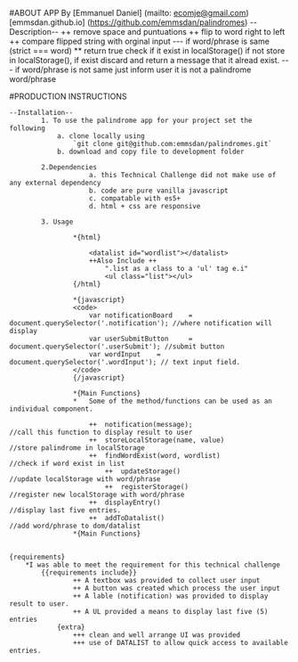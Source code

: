 #ABOUT APP
    By  [Emmanuel Daniel] (mailto: ecomje@gmail.com)
        [emmsdan.github.io] (https://github.com/emmsdan/palindromes)
    --Description--
            ++  remove space and puntuations
            ++  flip to word right to left
            ++  compare flipped string with orginal input
                --- if word/phrase is same (strict === word) 
                **  return true check if it exist in localStorage()
                    if not store in localStorage(),
                    if exist discard and return a message that it alread exist.
                --- if word/phrase is not same
                    just inform user it is not a palindrome word/phrase

#PRODUCTION INSTRUCTIONS

    --Installation--
            1. To use the palindrome app for your project set the following
                a. clone locally using
                    `git clone git@github.com:emmsdan/palindromes.git`
                b. download and copy file to development folder
            
            2.Dependencies
                        a. this Technical Challenge did not make use of any external dependency
                        b. code are pure vanilla javascript
                        c. compatable with es5+
                        d. html + css are responsive

            3. Usage

                    *{html}

                        <datalist id="wordlist"></datalist>
                        ++Also Include ++
                            ".list as a class to a 'ul' tag e.i"
                            <ul class="list"></ul>
                    {/html}

                    *{javascript}
                    <code>
                        var notificationBoard    =   document.querySelector('.notification'); //where notification will display
                        var userSubmitButton     =   document.querySelector('.userSubmit'); //submit button
                        var wordInput    =   document.querySelector('.wordInput'); // text input field.
                    </code>
                    {/javascript}

                    *{Main Functions}
                    *   Some of the method/functions can be used as an individual component.

                        ++  notification(message);                      //call this function to display result to user
                        ++  storeLocalStorage(name, value)              //store palindrome in localStorage
                        ++  findWordExist(word, wordlist)               //check if word exist in list
                            ++  updateStorage()                         //update localStorage with word/phrase
                            ++  registerStorage()                       //register new localStorage with word/phrase
                        ++  displayEntry()                              //display last five entries.
                        ++  addToDatalist()                             //add word/phrase to dom/datalist
                    *{Main Functions}


    {requirements}
        *I was able to meet the requirement for this technical challenge
            {{requirements include}}
                    ++ A textbox was provided to collect user input
                    ++ A button was created which process the user input
                    ++ A lable (notification) was provided to display result to user.
                    ++ A UL provided a means to display last five (5) entries
                {extra}
                    +++ clean and well arrange UI was provided
                    +++ use of DATALIST to allow quick access to available entries.
